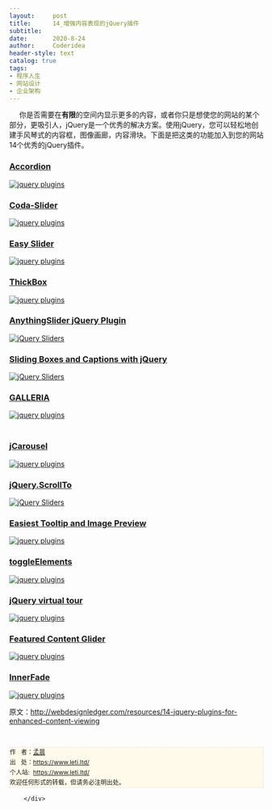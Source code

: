 ```yaml
---
layout:     post
title:      14_增强内容表现的jQuery插件
subtitle:   
date:       2020-8-24
author:     Coderidea
header-style: text
catalog: true
tags:
- 程序人生
- 网站设计
- 企业架构
--- 
```

<div class="postBody">
			<div id="cnblogs_post_body" class="blogpost-body"><p><span>     你是否需要在<strong>有限</strong>的空间内显示更多的内容，或者你只是想使您的网站的某个部分，更吸引人，jQuery是一个优秀的解决方案。</span><span>使用jQuery，您可以轻松地创建手风琴式的内容框，图像画廊，内容滑块。</span><span>下面是把这类的功能加入到您的网站14个优秀的jQuery插件。</span></p>
<h3><a href="http://bassistance.de/jquery-plugins/jquery-plugin-accordion/">Accordion</a></h3>
<p><a href="http://bassistance.de/jquery-plugins/jquery-plugin-accordion/"><img src="http://webdesignledger.com/wp-content/uploads/2009/10/jquery_plugins_11.jpg" alt="jquery plugins" /></a></p>
<h3><a href="http://www.ndoherty.biz/tag/coda-slider/">Coda-Slider</a></h3>
<p><a href="http://www.ndoherty.biz/tag/coda-slider/"><img src="http://webdesignledger.com/wp-content/uploads/2009/10/jquery_plugins_1.jpg" alt="jquery plugins" /></a></p>
<h3><a href="http://cssglobe.com/post/4004/easy-slider-15-the-easiest-jquery-plugin-for-sliding">Easy Slider</a></h3>
<p><a href="http://cssglobe.com/post/4004/easy-slider-15-the-easiest-jquery-plugin-for-sliding"><img src="http://webdesignledger.com/wp-content/uploads/2009/10/jquery_plugins_2.jpg" alt="jquery plugins" /></a></p>
<h3><a href="http://jquery.com/demo/thickbox/">ThickBox</a></h3>
<p><a href="http://jquery.com/demo/thickbox/"><img src="http://webdesignledger.com/wp-content/uploads/2009/10/jquery_plugins_3.jpg" alt="jquery plugins" /></a></p>
<h3><a href="http://css-tricks.com/anythingslider-jquery-plugin/">AnythingSlider jQuery Plugin</a></h3>
<p><a href="http://css-tricks.com/anythingslider-jquery-plugin/"><img src="http://webdesignledger.com/wp-content/uploads/2009/08/jquery_sliders_3.jpg" alt="jQuery Sliders" /></a></p>
<h3><a href="http://buildinternet.com/2009/03/sliding-boxes-and-captions-with-jquery/">Sliding Boxes and Captions with jQuery</a></h3>
<p><a href="http://buildinternet.com/2009/03/sliding-boxes-and-captions-with-jquery/"><img src="http://webdesignledger.com/wp-content/uploads/2009/08/jquery_sliders_1.jpg" alt="jQuery Sliders" /></a></p>
<h3><a href="http://devkick.com/lab/galleria/">GALLERIA</a></h3>
<p><a href="http://devkick.com/lab/galleria/"><img src="http://webdesignledger.com/wp-content/uploads/2009/10/jquery_plugins_4.jpg" alt="jquery plugins" /></a></p>
<h3><a href="http://sorgalla.com/jcarousel/"><br />jCarousel</a></h3>
<p><a href="http://sorgalla.com/jcarousel/"><img src="http://webdesignledger.com/wp-content/uploads/2009/10/jquery_plugins_5.jpg" alt="jquery plugins" /></a></p>
<h3><a href="http://flesler.blogspot.com/2007/10/jqueryscrollto.html">jQuery.ScrollTo</a></h3>
<p><a href="http://flesler.blogspot.com/2007/10/jqueryscrollto.html"><img src="http://webdesignledger.com/wp-content/uploads/2009/08/jquery_sliders_7.jpg" alt="jQuery Sliders" /></a></p>
<h3><a href="http://cssglobe.com/post/1695/easiest-tooltip-and-image-preview-using-jquery">Easiest Tooltip and Image Preview</a></h3>
<p><a href="http://cssglobe.com/post/1695/easiest-tooltip-and-image-preview-using-jquery"><img src="http://webdesignledger.com/wp-content/uploads/2009/10/jquery_plugins_6.jpg" alt="jquery plugins" /></a></p>
<h3><a href="http://jquery.andreaseberhard.de/toggleElements/">toggleElements</a></h3>
<p><a href="http://jquery.andreaseberhard.de/toggleElements/"><img src="http://webdesignledger.com/wp-content/uploads/2009/10/jquery_plugins_7.jpg" alt="jquery plugins" /></a></p>
<h3><a href="http://www.openstudio.fr/jQuery-virtual-tour.html?lang=en">jQuery virtual tour</a></h3>
<p><a href="http://www.openstudio.fr/jQuery-virtual-tour.html?lang=en"><img src="http://webdesignledger.com/wp-content/uploads/2009/10/jquery_plugins_8.jpg" alt="jquery plugins" /></a></p>
<h3><a href="http://www.dynamicdrive.com/dynamicindex17/featuredcontentglider.htm">Featured Content Glider</a></h3>
<p><a href="http://www.dynamicdrive.com/dynamicindex17/featuredcontentglider.htm"><img src="http://webdesignledger.com/wp-content/uploads/2009/10/jquery_plugins_9.jpg" alt="jquery plugins" /></a></p>
<h3><a href="http://medienfreunde.com/lab/innerfade/">InnerFade</a></h3>
<p><a href="http://medienfreunde.com/lab/innerfade/"><img src="http://webdesignledger.com/wp-content/uploads/2009/10/jquery_plugins_10.jpg" alt="jquery plugins" /></a></p>
<p><span>原文：<a href="http://webdesignledger.com/resources/14-jquery-plugins-for-enhanced-content-viewing">http://webdesignledger.com/resources/14-jquery-plugins-for-enhanced-content-viewing</a></span></p>


<div id="ckepop"> </div>
<div>
<p id="PSignature" style="line-height:20px;background:#FFFAEA no-repeat 2% 50%;font-size:12px;border:#e0e0e0 1px dashed;">作   者：<a href="https://www.leti.ltd/">孟晨</a> <br /> 出   处：<a href="https://www.leti.ltd/">https://www.leti.ltd/</a> <br />个人站:  <a href="https://www.leti.ltd/">https://www.leti.ltd/</a><br />欢迎任何形式的转载，但请务必注明出处。</p>



</div></div><div id="MySignature"></div>
<div class="clear"></div>
<div id="blog_post_info_block">
<div id="BlogPostCategory"></div>
<div id="EntryTag"></div>
<div id="blog_post_info">
</div>
<div class="clear"></div>
<div id="post_next_prev"></div>
</div>


		</div>